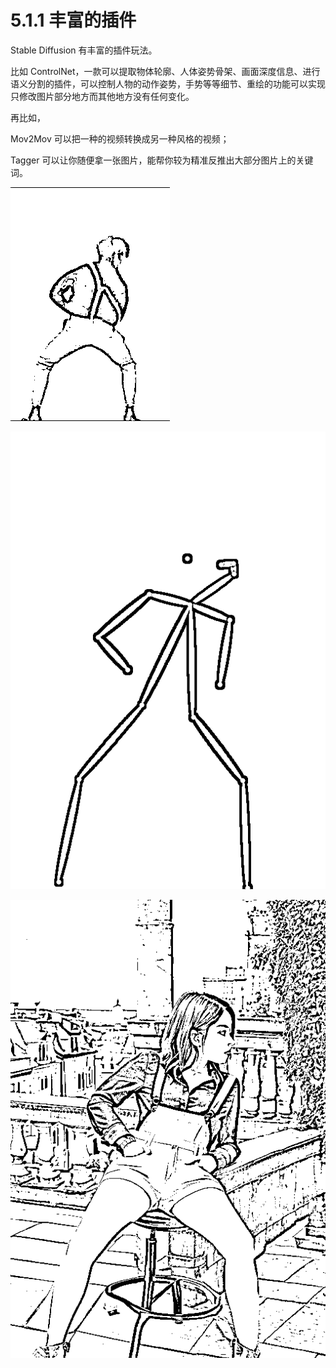 # 5.1.1 丰富的插件

Stable Diffusion 有丰富的插件玩法。

比如 ControlNet，一款可以提取物体轮廓、人体姿势骨架、画面深度信息、进行语义分割的插件，可以控制人物的动作姿势，手势等等细节、重绘的功能可以实现只修改图片部分地方而其他地方没有任何变化。

再比如，

Mov2Mov 可以把一种的视频转换成另一种风格的视频；

Tagger 可以让你随便拿一张图片，能帮你较为精准反推出大部分图片上的关键词。

![](img/e18a93c361f58fc260af15762d591663.png)

![](img/4166d4ec88ed3bb733c0051194f337b9.png)

![](img/a17f91b87bedcb4e0c6efade5bf4295b.png)
